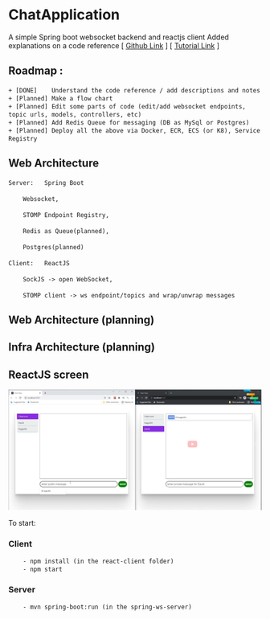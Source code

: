 # ChatApplication
A simple Spring boot websocket backend and reactjs client
Added explanations on a code reference 
[ [Github Link](https://github.com/JayaramachandranAugustin/ChatApplication) ]
[ [Tutorial Link](https://youtu.be/o_IjEDAuo8Y) ]



## Roadmap :
    
    + [DONE]    Understand the code reference / add descriptions and notes
    + [Planned] Make a flow chart 
    + [Planned] Edit some parts of code (edit/add websocket endpoints, topic urls, models, controllers, etc)
    + [Planned] Add Redis Queue for messaging (DB as MySql or Postgres)
    + [Planned] Deploy all the above via Docker, ECR, ECS (or K8), Service Registry


## Web Architecture

    Server:   Spring Boot 
    
        Websocket, 
        
        STOMP Endpoint Registry, 
        
        Redis as Queue(planned), 
        
        Postgres(planned)

    Client:   ReactJS 
    
        SockJS -> open WebSocket, 
        
        STOMP client -> ws endpoint/topics and wrap/unwrap messages



## Web Architecture (planning)
    
    
    

## Infra Architecture (planning)




## ReactJS screen

![Chat screen](img/chat_screen.jpg "Chat screen")

To start:
    
### Client
        - npm install (in the react-client folder)
        - npm start
    
### Server
        - mvn spring-boot:run (in the spring-ws-server)
